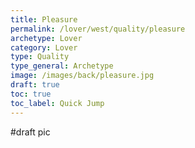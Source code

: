 ```yaml
---
title: Pleasure
permalink: /lover/west/quality/pleasure
archetype: Lover
category: Lover
type: Quality
type_general: Archetype
image: /images/back/pleasure.jpg
draft: true
toc: true
toc_label: Quick Jump
---
```

#draft pic
